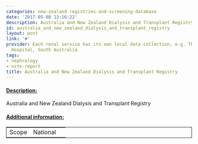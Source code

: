 ```yaml
---
categories: new-zealand registries-and-screening-database
date: '2017-05-08 13:16:22'
description: Australia and New Zealand Dialysis and Transplant Registry
id: australia_and_new_zealand_dialysis_and_transplant_registry
layout: post
link: '#'
provider: Each renal service has its own local data collection, e.g. The Royal Adelaide
  Hospital, South Australia
tags:
- nephrology
- nzte-report
title: Australia and New Zealand Dialysis and Transplant Registry
---
```



 <h4> <u>Description:</u> </h4>
Australia and New Zealand Dialysis and Transplant Registry
 <h4> <u>Additional information:</u> </h4>
 <table style="border: 1px solid">
 <tr> <td width="40%">Scope</td> <td>National</td> </tr>
 </table>